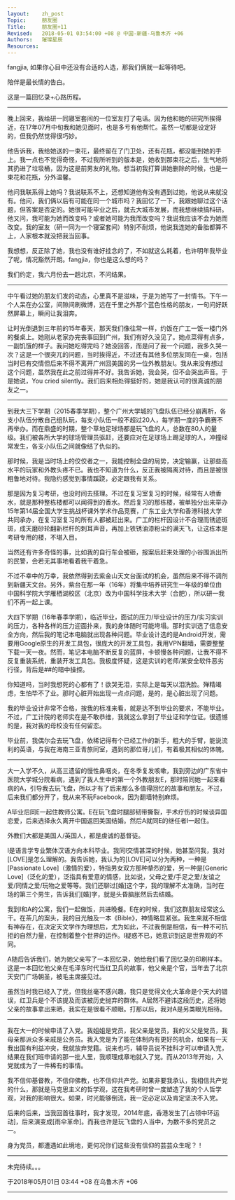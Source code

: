```yaml
---
layout:    zh_post
Topic:     朋友圈
Title:     朋友圈+11
Revised:   2018-05-01 03:54:00 +08 @ 中国-新疆-乌鲁木齐 +06
Authors:   璀璨星辰
Resources:
---
```


fangjia, 如果你心目中还没有合适的人选，那我们俩就一起等待吧。

陪伴是最长情的告白。

这是一篇回忆录+心路历程。

----------------------------------------------------------------------------------

晚上回来，我给研一同寝室套间的一位室友打了电话。因为他和她的研究所挨得近，在17年07月中旬我和她见面时，也是多亏有他帮忙。虽然一切都是设定好的，但我仍然觉得很巧妙。

他告诉我，我给她送的一束花，最终留在了门卫处，还有花瓶，都没能到她的手上。我一点也不觉得奇怪，不过我所听到的版本是，她收到那束花之后，生气地将其扔进了垃圾桶，因为这是前男友的礼物。想当初我打算讲她删除的时候，也是一束花和花瓶，分外温馨。

他问我联系得上她吗？我说联系不上，还想知道他有没有遇到过她，他说从来就没有。他问，我们俩以后有可能在同一个城市吗？我回忆了一下，我跟她聊过这个话题，但答案是否定的。她很可能毕业之后，就去大城市发展，而我想继续搞科研。他又问，我可能为她而改变吗？或者她可能为我而改变吗？我说我应该不会为她而改变。我的室友（研一同为一个寝室套间）特别不耐烦，他说我连她的备胎都算不上，人家根本就没把我当回事。

我想想，反正除了她，我也没有谁好挂念的了，不如就这么耗着，也许明年我毕业了呢，情况豁然开朗。fangjia，你也是这么想的吗？

我们约定，我六月份去一趟北京，不问结果。

----------------------------------------------------------------------------------

中午看过她的朋友们发的动态，心里真不是滋味，于是为她写了一封情书。下午一个人呆在办公室，间隙间刷微博，远在千里之外那个蓝色性格的朋友，一句问好跃然屏幕上，瞬间让我泪奔。

让时光倒退到三年前的15年春天，那天我们像往常一样，约饭在广工一饭一楼门外的餐桌上。她刚从老家办完丧事回到广州，我们有好久没见了。她点菜得有点多，一副饥饿的样子。我问她吃得完吗？她没回答，而是问了我一个问题，我多久哭一次？这是一个很突兀的问题，当时挨得近，不过还有其他多位朋友同在一桌，包括当时已有交情但后来不得不离开广州回美国的另一位外教朋友I。我从来没有想过这个问题，虽然我在此之前过得并不好。我告诉她，我会哭，但不会哭出声音。于是她说，You cried silently。我们后来相处得挺好的，她是我认可的很真诚的朋友之一。

----------------------------------------------------------------------------------

到我大三下学期（2015春季学期），整个广州大学城的飞盘队伍已经分崩离析，各支小队伍分散自己组队玩，每支小队伍一般不超过20人，每学期一度的争霸赛不再举办。而在鼎盛的时期，整个草地足球场都是玩飞盘的人，总数在80人的量级。我们被各所大学的球场管理员驱赶，还要应对在足球场上踢足球的人，冲撞经常发生，各支小队伍之间就像结了仇似的。

那时候，我是当时场上的佼佼者之一，我能控制全盘的局势，决定输赢，让那些高水平的玩家和外教头疼不已。我也不知道为什么，反正我被隔离对待，而且是被很粗鲁地对待。我隐约感觉到事情蹊跷，必定跟我有关系。

那是因为复习考研，也没时间去搭理。不过在复习室复习的时候，经常有人喷香水，就是那种整栋楼都可以闻得到的香水。然后复习的那栋楼，被单独分出来举办15年第14届全国大学生挑战杯课外学术作品竞赛，广东工业大学和香港科技大学共同承办，在复习室复习的所有人都被赶出来。广工的栏杆因设计不合理而锈迹斑斑，成天磨砂轮翻新栏杆的刺耳声音，再加上铁锈油漆粉尘的满天飞，让这栋本是考研专用的楼，不堪入目。

当然还有许多奇怪的事，比如我的自行车会被砸，报案后赶来处理的小谷围派出所的民警，会若无其事地看着我干着急。

不过不幸中的万幸，我依然得到去紫金山天文台面试的机会，虽然后来不得不调剂到新疆天文台。另外，紫台在那一年（16年）将集中培养研究生一年级的单位由中国科学院大学雁栖湖校区（北京）改为中国科学技术大学（合肥），所以研一我们不再一起上课。

大四下学期（16年春季学期），临近毕业，面试的压力/毕业设计的压力/实习实训的压力，各种各样的压力迎面扑来，我的身体随时可能垮塌。那时实训选了信息安全方向，然后我的笔记本电脑就出现各种问题。毕业设计选的是Android开发，需要用Google原生的开发工具包，很庞大的开发工具包，我用VPN翻墙，需要整整下载一天一夜。然而，笔记本电脑不断反复的蓝屏，卡顿慢各种问题，让我不得不反复重装系统，重装开发工具包。我极度怀疑，这是实训的老师/某安全软件恶劣行径，背后是##的暗中操控。

你知道吗，当时我想死的心都有了！欲哭无泪，实际上是每天以泪洗脸。殚精竭虑，生怕毕不了业。那时心脏开始出现一点点问题，是的，是心脏出现了问题。

我的毕业设计非常不合格，按我的标准来看，就是达不到毕业的要求，不能毕业。不过，广工计院的老师实在是不敢恭维，我就这么拿到了毕业证和学位证。很遗憾的是，我对我的母校没有任何留恋。

毕业前，我偶尔会去玩飞盘，依稀记得有个已经工作的新手，粗大的手臂，能说流利的英语，与我在海南三亚青旅同室，遇到的那位哥儿们，有着极其相似的体魄。

----------------------------------------------------------------------------------

大一入学不久，从高三遗留的慢性鼻咽炎，在冬季复发咳嗽，我到旁边的广东省中医院大学城分院看病，遇到了我人生中的第一个外教朋友E，那时陪同她一起来看病的A，引导我去玩飞盘，所以才有了后来那么多值得回忆的故事和朋友。不过，后来我们都分开了，我从来不玩Facebook，因为翻墙特别麻烦。

A毕业后同E一起住教师公寓。E在玩飞盘时腿部韧带撕裂，手术疗伤的时候谈异国恋爱，后来选择永久离开中国返回美国结婚。然后A就同E的继任者I一起住。

外教们大都是美国人/英国人，都是虔诚的基督徒。

I是语言学专业繁体汉语方向本科毕业。我同I交情甚深的时候，她甚至问我，我对[LOVE]是怎么理解的。我告诉她，我认为的[LOVE]可以分为两种，一种是[Passionate Love]（激情的爱），特指男女双方那种挚烈的爱，另一种是[Generic Love]（泛化的爱），泛指具有爱意的情感，比如说，父母之爱/手足之爱/友谊之爱/同情之爱/玩物之爱等等。我们还聊过[婚]这个字，我的理解不太准确，当时在场的第三个男生，告诉我们[婚]字，就是头昏脑胀然后去结婚。

我到I和A的公寓，我们一起做饭，共进晚餐。E在的时候，我们这群朋友经常这么干。在茶几的案头，我的目光触及一本《Bible》，神情略显紧张。我生来就不相信有神存在，在决定天文学作为理想后，尤为如此，不过我倒是相信，有一种不可抗拒的自然力量，在控制着整个世界的运作。I疑惑不已，她意识到这是世界观的不同。

A随后告诉我们，她为她父亲写了一本回忆录，她给我们看了回忆录的印刷样本。这是一本回忆他父亲在毛泽东时代当红卫兵的故事，他父亲是个官，当年去了北京天安门广场朝圣，被毛主席接见过。

虽然当时我已经入了党，但我丝毫不感兴趣，我只是觉得文化大革命是个天大的错误，红卫兵是个不该提及而该被历史抛弃的群体。A居然不避讳这段历史，还将她父亲的故事拿出来晒，我实在是很看不顺眼。打那以后，我对A是另类眼光相待。

----------------------------------------------------------------------------------

我在大一的时候申请了入党。我姐姐是党员，我父亲是党员，我的义父是党员，我母亲那派众多亲戚是公务员。我入党是为了能在体制内有更好的机会，如果有一天我出国有利益冲突，我就放弃党籍。说来也巧，辅导员说不挂科才可以申请入党，结果在我们班申请的那一批人里，我顺理成章地就入了党。而从2013年开始，入党就成为了一件稀有的事情。

我不信仰基督教，不信仰佛教，也不信仰共产党。如果非要我承认，我相信共产党的什么，那就是马克思主义的哲学观，这在我考研时曾一度塑造了我的个人哲学观，对我的影响很大。如果，时光能够倒流，我一定必定以及肯定坚决不入党。

后来的后来，当我回首往事时，我才发现，2014年底，香港发生了[占领中环运动]，后来演变成[雨伞革命]。而我也许是玩飞盘的人当中，为数不多的党员之一。

身为党员，都遭遇如此境地，更何况你们这些没有信仰的芸芸众生呢？！

----------------------------------------------------------------------------------

未完待续。。。

于2018年05月01日 03:44 +08 在乌鲁木齐 +06

----------------------------------------------------------------------------------